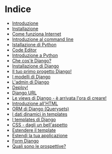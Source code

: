 # Indice

*   [Introduzione][1]
*   [Installazione][2]
*   [Come funziona Internet][3]
*   [Introduzione al command line][4]
*   [Istallazione di Python][5]
*   [Code Editor][6]
*   [Introduzione a Python][7]
*   [Che cos'è Django?][8]
*   [Installazione di Django][9]
*   [Il tuo primo progetto Django!][10]
*   [I modelli di Django][11]
*   [L'admin di Django][12]
*   [Deploy!][13]
*   [Django URL][14]
*   [Le views di Django - è arrivata l'ora di creare!][15]
*   [Introduzione all'HTML][16]
*   [ORM di Django (Querysets)][17]
*   [I dati dinamici in templates][18]
*   [I templates di Django][19]
*   [CSS - dagli un bell'aspetto][20]
*   [Estendere il template][21]
*   [Estendi la tua applicazione][22]
*   [Form Django][23]
*   [Quali sono le prospettive?][24]

 [1]: README.md
 [2]: installation/README.md
 [3]: how_the_internet_works/README.md
 [4]: intro_to_command_line/README.md
 [5]: python_installation/README.md
 [6]: code_editor/README.md
 [7]: python_introduction/README.md
 [8]: django/README.md
 [9]: django_installation/README.md
 [10]: django_start_project/README.md
 [11]: django_models/README.md
 [12]: django_admin/README.md
 [13]: deploy/README.md
 [14]: django_urls/README.md
 [15]: django_views/README.md
 [16]: html/README.md
 [17]: django_orm/README.md
 [18]: dynamic_data_in_templates/README.md
 [19]: django_templates/README.md
 [20]: css/README.md
 [21]: template_extending/README.md
 [22]: extend_your_application/README.md
 [23]: django_forms/README.md
 [24]: whats_next/README.md